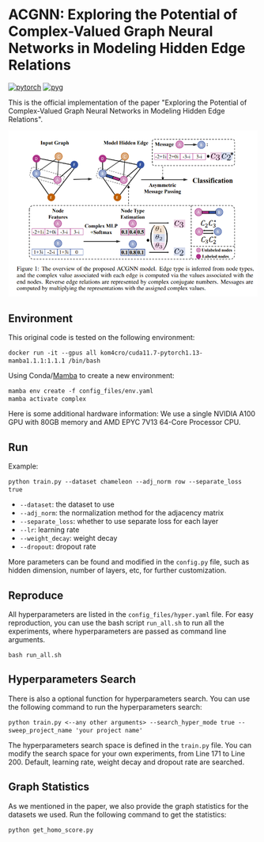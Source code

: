 # ACGNN: Exploring the Potential of Complex-Valued Graph Neural Networks in Modeling Hidden Edge Relations

[![pytorch](https://img.shields.io/badge/PyTorch_1.13-ee4c2c?logo=pytorch&logoColor=white)](https://pytorch.org/get-started/locally/)
[![pyg](https://img.shields.io/badge/PyG_2.3.1-3C2179?logo=pyg&logoColor=#3C2179)](https://pytorch-geometric.readthedocs.io/en/latest/install/installation.html)

This is the official implementation of the paper "Exploring the Potential of Complex-Valued Graph Neural Networks in Modeling Hidden Edge Relations".

![](imgs/main_fig.png)

## Environment
This original code is tested on the following environment:
```
docker run -it --gpus all kom4cro/cuda11.7-pytorch1.13-mamba1.1.1:1.1.1 /bin/bash
```

Using Conda/[Mamba](https://github.com/conda-forge/miniforge) to create a new environment:
```
mamba env create -f config_files/env.yaml
mamba activate complex
```
Here is some additional hardware information: We use a single NVIDIA A100 GPU with 80GB memory and AMD EPYC 7V13 64-Core Processor CPU.

## Run

Example:
```
python train.py --dataset chameleon --adj_norm row --separate_loss true
```
+ `--dataset`: the dataset to use
+ `--adj_norm`: the normalization method for the adjacency matrix
+ `--separate_loss`: whether to use separate loss for each layer
+ `--lr`: learning rate
+ `--weight_decay`: weight decay
+ `--dropout`: dropout rate

More parameters can be found and modified in the `config.py` file, such as hidden dimension, number of layers, etc, for further customization.

## Reproduce
All hyperparameters are listed in the `config_files/hyper.yaml` file. For easy reproduction, you can use the bash script `run_all.sh` to run all the experiments, where hyperparameters are passed as command line arguments. 
```
bash run_all.sh
```
## Hyperparameters Search
There is also a optional function for hyperparameters search. You can use the following command to run the hyperparameters search:
```
python train.py <--any other arguments> --search_hyper_mode true --sweep_project_name 'your project name'
```
The hyperparameters search space is defined in the `train.py` file. You can modify the search space for your own experiments, from Line 171 to Line 200. Default, learning rate, weight decay and dropout rate are searched.
## Graph Statistics
As we mentioned in the paper, we also provide the graph statistics for the datasets we used. Run the following command to get the statistics:
```
python get_homo_score.py
```